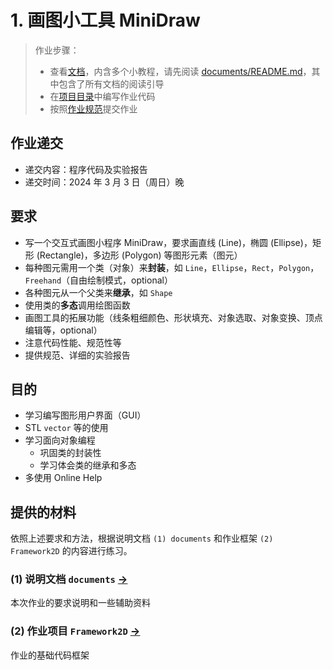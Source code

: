 # 1. 画图小工具 MiniDraw

> 作业步骤：
> - 查看[文档](documents/)，内含多个小教程，请先阅读 [documents/README.md](documents/README.md)，其中包含了所有文档的阅读引导
> - 在[项目目录](../../Framework2D/)中编写作业代码
> - 按照[作业规范](../README.md)提交作业

## 作业递交

- 递交内容：程序代码及实验报告 
- 递交时间：2024 年 3 月 3 日（周日）晚

## 要求

- 写一个交互式画图小程序 MiniDraw，要求画直线 (Line)，椭圆 (Ellipse)，矩形 (Rectangle)，多边形 (Polygon) 等图形元素（图元）
- 每种图元需用一个类（对象）来**封装**，如 `Line`，`Ellipse`，`Rect`，`Polygon`，`Freehand`（自由绘制模式，optional）
- 各种图元从一个父类来**继承**，如 `Shape` 
- 使用类的**多态**调用绘图函数
- 画图工具的拓展功能（线条粗细颜色、形状填充、对象选取、对象变换、顶点编辑等，optional）
- 注意代码性能、规范性等
- 提供规范、详细的实验报告

## 目的

- 学习编写图形用户界面（GUI）
- STL `vector` 等的使用
- 学习面向对象编程
  - 巩固类的封装性
  - 学习体会类的继承和多态
- 多使用 Online Help

## 提供的材料

依照上述要求和方法，根据说明文档 `(1) documents` 和作业框架 `(2) Framework2D` 的内容进行练习。

### (1) 说明文档 `documents` [->](documents/) 

本次作业的要求说明和一些辅助资料

### (2) 作业项目 `Framework2D` [->](../../Framework2D/) 

作业的基础代码框架

